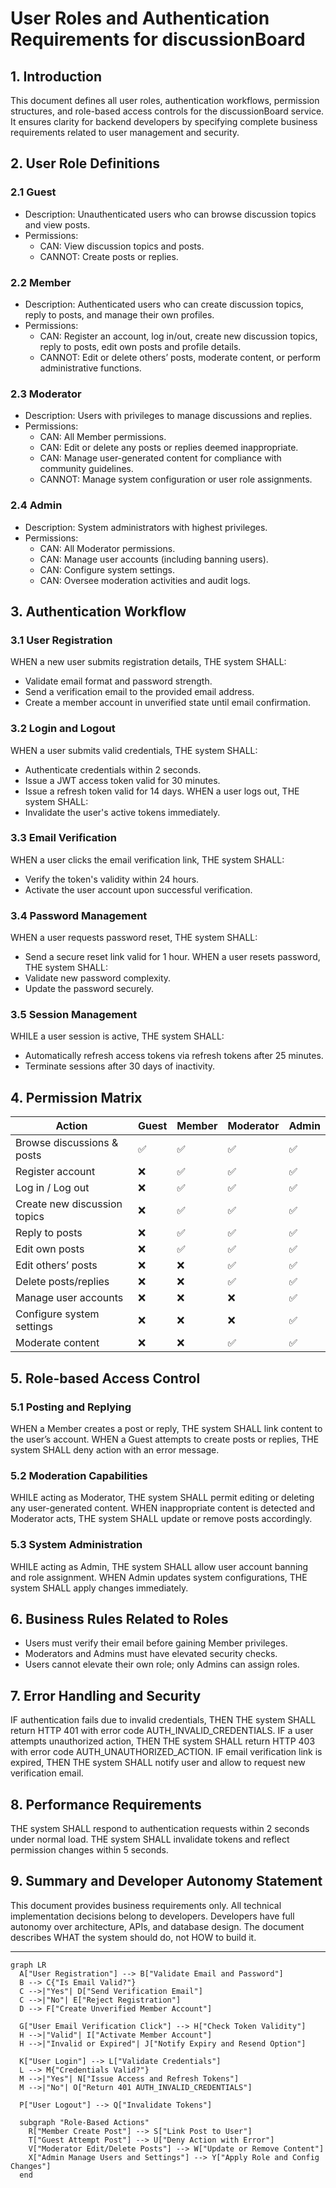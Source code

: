 # User Roles and Authentication Requirements for discussionBoard

## 1. Introduction
This document defines all user roles, authentication workflows, permission structures, and role-based access controls for the discussionBoard service. It ensures clarity for backend developers by specifying complete business requirements related to user management and security.

## 2. User Role Definitions

### 2.1 Guest
- Description: Unauthenticated users who can browse discussion topics and view posts.
- Permissions:
  - CAN: View discussion topics and posts.
  - CANNOT: Create posts or replies.

### 2.2 Member
- Description: Authenticated users who can create discussion topics, reply to posts, and manage their own profiles.
- Permissions:
  - CAN: Register an account, log in/out, create new discussion topics, reply to posts, edit own posts and profile details.
  - CANNOT: Edit or delete others’ posts, moderate content, or perform administrative functions.

### 2.3 Moderator
- Description: Users with privileges to manage discussions and replies.
- Permissions:
  - CAN: All Member permissions.
  - CAN: Edit or delete any posts or replies deemed inappropriate.
  - CAN: Manage user-generated content for compliance with community guidelines.
  - CANNOT: Manage system configuration or user role assignments.

### 2.4 Admin
- Description: System administrators with highest privileges.
- Permissions:
  - CAN: All Moderator permissions.
  - CAN: Manage user accounts (including banning users).
  - CAN: Configure system settings.
  - CAN: Oversee moderation activities and audit logs.

## 3. Authentication Workflow

### 3.1 User Registration
WHEN a new user submits registration details, THE system SHALL:
- Validate email format and password strength.
- Send a verification email to the provided email address.
- Create a member account in unverified state until email confirmation.

### 3.2 Login and Logout
WHEN a user submits valid credentials, THE system SHALL:
- Authenticate credentials within 2 seconds.
- Issue a JWT access token valid for 30 minutes.
- Issue a refresh token valid for 14 days.
WHEN a user logs out, THE system SHALL:
- Invalidate the user's active tokens immediately.

### 3.3 Email Verification
WHEN a user clicks the email verification link, THE system SHALL:
- Verify the token's validity within 24 hours.
- Activate the user account upon successful verification.

### 3.4 Password Management
WHEN a user requests password reset, THE system SHALL:
- Send a secure reset link valid for 1 hour.
WHEN a user resets password, THE system SHALL:
- Validate new password complexity.
- Update the password securely.

### 3.5 Session Management
WHILE a user session is active, THE system SHALL:
- Automatically refresh access tokens via refresh tokens after 25 minutes.
- Terminate sessions after 30 days of inactivity.

## 4. Permission Matrix

| Action                         | Guest | Member | Moderator | Admin |
|--------------------------------|-------|--------|-----------|-------|
| Browse discussions & posts      | ✅    | ✅     | ✅        | ✅    |
| Register account               | ❌    | ✅     | ✅        | ✅    |
| Log in / Log out               | ❌    | ✅     | ✅        | ✅    |
| Create new discussion topics    | ❌    | ✅     | ✅        | ✅    |
| Reply to posts                 | ❌    | ✅     | ✅        | ✅    |
| Edit own posts                | ❌    | ✅     | ✅        | ✅    |
| Edit others’ posts             | ❌    | ❌     | ✅        | ✅    |
| Delete posts/replies          | ❌    | ❌     | ✅        | ✅    |
| Manage user accounts           | ❌    | ❌     | ❌        | ✅    |
| Configure system settings       | ❌    | ❌     | ❌        | ✅    |
| Moderate content               | ❌    | ❌     | ✅        | ✅    |

## 5. Role-based Access Control

### 5.1 Posting and Replying
WHEN a Member creates a post or reply, THE system SHALL link content to the user’s account.
WHEN a Guest attempts to create posts or replies, THE system SHALL deny action with an error message.

### 5.2 Moderation Capabilities
WHILE acting as Moderator, THE system SHALL permit editing or deleting any user-generated content.
WHEN inappropriate content is detected and Moderator acts, THE system SHALL update or remove posts accordingly.

### 5.3 System Administration
WHILE acting as Admin, THE system SHALL allow user account banning and role assignment.
WHEN Admin updates system configurations, THE system SHALL apply changes immediately.

## 6. Business Rules Related to Roles
- Users must verify their email before gaining Member privileges.
- Moderators and Admins must have elevated security checks.
- Users cannot elevate their own role; only Admins can assign roles.

## 7. Error Handling and Security
IF authentication fails due to invalid credentials, THEN THE system SHALL return HTTP 401 with error code AUTH_INVALID_CREDENTIALS.
IF a user attempts unauthorized action, THEN THE system SHALL return HTTP 403 with error code AUTH_UNAUTHORIZED_ACTION.
IF email verification link is expired, THEN THE system SHALL notify user and allow to request new verification email.

## 8. Performance Requirements
THE system SHALL respond to authentication requests within 2 seconds under normal load.
THE system SHALL invalidate tokens and reflect permission changes within 5 seconds.

## 9. Summary and Developer Autonomy Statement
This document provides business requirements only.
All technical implementation decisions belong to developers.
Developers have full autonomy over architecture, APIs, and database design.
The document describes WHAT the system should do, not HOW to build it.

---

```mermaid
graph LR
  A["User Registration"] --> B["Validate Email and Password"]
  B --> C{"Is Email Valid?"}
  C -->|"Yes"| D["Send Verification Email"]
  C -->|"No"| E["Reject Registration"]
  D --> F["Create Unverified Member Account"]

  G["User Email Verification Click"] --> H["Check Token Validity"]
  H -->|"Valid"| I["Activate Member Account"]
  H -->|"Invalid or Expired"| J["Notify Expiry and Resend Option"]

  K["User Login"] --> L["Validate Credentials"]
  L --> M{"Credentials Valid?"}
  M -->|"Yes"| N["Issue Access and Refresh Tokens"]
  M -->|"No"| O["Return 401 AUTH_INVALID_CREDENTIALS"]

  P["User Logout"] --> Q["Invalidate Tokens"]

  subgraph "Role-Based Actions"
    R["Member Create Post"] --> S["Link Post to User"]
    T["Guest Attempt Post"] --> U["Deny Action with Error"]
    V["Moderator Edit/Delete Posts"] --> W["Update or Remove Content"]
    X["Admin Manage Users and Settings"] --> Y["Apply Role and Config Changes"]
  end

```